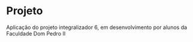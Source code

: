 # Projeto
Aplicação do projeto integralizador 6, em desenvolvimento  por  alunos da  Faculdade Dom Pedro II
